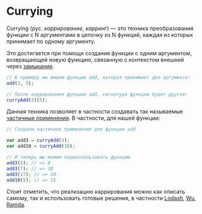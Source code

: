 # Currying

Currying (рус. *каррирование*, *карринг*) — это техника преобразования функции с N аргументами в цепочку из N функций, каждая из которых принимает по одному аргументу.

Это достигается при помощи создания функции с одним аргументом, возвращающей новую функцию, связанную с контекстом внешней через [замыкание](CLOSURE.md).

```js
// К примеру мы имеем функцию add, которая принимает два аргумента:
add(3, 5);

// После каррирования функции add, сигнатура функции будет другая:
curryAdd(3)(5);
```

Данная техника позволяет в частности создавать так называемые [частичные применения](PARTIAL_APPLICATION.md). В частности, для нашей функции:

```js
// Создали частичное применение для функции add

var add3 = curryAdd(3);
var add10 = curryAdd(10);

// И теперь мы можем переиспользовать функцию
add3(5); // => 8
add3(7); // => 10
add3(17); // => 20
add10(5); // => 15
```

Стоит отметить, что реализацию каррирования можно как описать самому, так и использовать готовые решения, в частности [Lodash](https://lodash.com/docs#curry), [Wu](https://fitzgen.github.io/wu.js/#curryable), [Ramda](http://ramdajs.com/docs/#curry).
